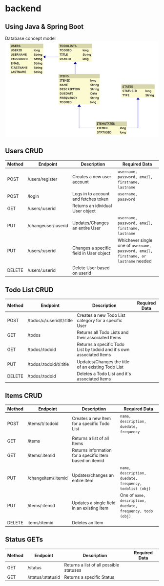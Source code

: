 # backend
## Using Java & Spring Boot

Database concept model
![backend-image](backend.png)

## Users CRUD

Method | Endpoint | Description | Required Data
--- | --- | --- | ---
POST | /users/register | Creates a new user account | `username, password, email, firstname, lastname`
POST | /login | Logs in to account and fetches token | `username, password`
GET | /users/:userid | Returns an idividual User object 
PUT | /changeuser/:userid | Updates/Changes an entire User | `username, password, email, firstname, lastname`
PUT | /users/:userid | Changes a specific field in User object | Whichever single one of `username, password, email, firstname, or lastname` needed
DELETE | /users/:userid | Delete User based on userid

## Todo List CRUD
Method | Endpoint | Description | Required Data
--- | --- | --- | ---
POST | /todos/u/:userid/t/:title | Creates a new Todo List category for a specific User
GET | /todos | Returns all Todo Lists and their associated Items
GET | /todos/:todoid | Returns a specific Todo List by todoid and it's own associated Items
PUT | /todos/:todoid/t/:title | Updates/Changes the title of an existing Todo List
DELETE | /todos/:todoid | Deletes a Todo List and it's associated Items
## Items CRUD
Method | Endpoint | Description | Required Data
--- | --- | --- | ---
POST | /items/t/:todoid | Creates a new Item for a specific Todo List | `name, description, duedate, frequency`
GET | /items | Returns a list of all Items
GET | /items/:itemid | Returns information for a specific Item based on itemid
PUT | /changeitem/:itemid | Updates/changes an entire Item | `name, description, duedate, frequency, todolist (obj)`
PUT | /items/:itemid | Updates a single field in an existing Item | One of `name, description, duedate, frequency, todo (obj)`
DELETE | items/:itemid | Deletes an Item

## Status GETs
Method | Endpoint | Description | Required Data
--- | --- | --- | ---
GET | /status | Returns a list of all possible statuses
GET | /status/:statusid | Returns a specific Status